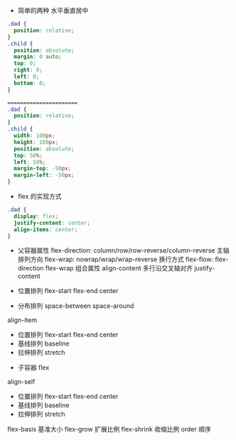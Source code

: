 - 简单的两种 水平垂直居中

```css
.dad {
  position: relative;
}
.child {
  position: absolute;
  margin: 0 auto;
  top: 0;
  right: 0;
  left: 0;
  bottom: 0;
}

====================== 
.dad {
  position: relative;
}
.child {
  width: 100px;
  height: 100px;
  position: absolute;
  top: 50%;
  left: 50%;
  margin-top: -50px;
  margin-left: -50px;
}
```

- flex 的实现方式

```css
.dad {
  display: flex;
  justify-content: center;
  align-items: center;
}
```

- 父容器属性
  flex-direction: column/row/row-reverse/column-reverse 主轴排列方向
  flex-wrap: nowrap/wrap/wrap-reverse 换行方式
  flex-flow: flex-direction flex-wrap 组合属性
  align-content 多行沿交叉轴对齐
  justify-content

- 位置排列 flex-start flex-end center
- 分布排列 space-between space-around

align-item

- 位置排列 flex-start flex-end center
- 基线排列 baseline
- 拉伸排列 stretch

* 子容器
  flex

align-self

- 位置排列 flex-start flex-end center
- 基线排列 baseline
- 拉伸排列 stretch

flex-basis 基准大小
flex-grow 扩展比例
flex-shrink 收缩比例
order 顺序

